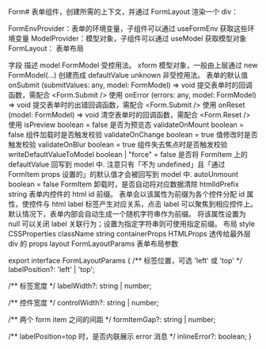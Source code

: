 Form#
表单组件，创建所需的上下文，并通过 FormLayout 渲染一个 div：

FormEnvProvider：表单的环境变量，子组件可以通过 useFormEnv 获取这些环境变量
ModelProvider：模型对象，子组件可以通过 useModel 获取模型对象
FormLayout： 表单布局

字段	描述
model	FormModel
受控用法。 xform 模型对象，一般由上层通过 new FormModel(...) 创建而成
defaultValue	unknown
非受控用法。 表单的默认值
onSubmit	(submitValues: any, model: FormModel<any>) => void
提交表单时的回调函数，需配合 <Form.Submit /> 使用
onError	(errors: any, model: FormModel<any>) => void
提交表单时的出错回调函数，需配合 <Form.Submit /> 使用
onReset	(model: FormModel<any>) => void
清空表单时的回调函数，需配合 <Form.Reset /> 使用
isPreview	boolean = false
是否为预览态
validateOnMount	boolean = false
组件加载时是否触发校验
validateOnChange	boolean = true
值修改时是否触发校验
validateOnBlur	boolean = true
组件失去焦点时是否触发校验
writeDefaultValueToModel	boolean | "force" = false
是否将 FormItem 上的 defaultValue 回写到 model 中. 注意只有「不为 undefined」且「通过 FormItem props 设置的」的默认值才会被回写到 model 中.
autoUnmount	boolean = false
FormItem 卸载时，是否自动将对应数据清除
htmlIdPrefix	string
表单内控件的 html id 前缀。 表单会以该属性为前缀为各个控件分配 id 属性，使控件与 html label 标签产生对应关系，点击 label 可以聚焦到相应控件上。 默认情况下，表单内部会自动生成一个随机字符串作为前缀。 将该属性设置为 null 可以关闭 label 关联行为；设置为指定字符串则可使用指定前缀。
布局
style	CSSProperties
className	string
containerProps	HTMLProps<HTMLDivElement>
透传给最外层 div 的 props
layout	FormLayoutParams
表单布局参数

export interface FormLayoutParams {
  /** 标签位置，可选 'left' 或 'top'  */
  labelPosition?: 'left' | 'top';

  /** 标签宽度 */
  labelWidth?: string | number;

  /** 控件宽度 */
  controlWidth?: string | number;

  /** 两个 form item 之间的间距 */
  formItemGap?: string | number;

  /** labelPosition=top 时，是否内联展示 error 消息 */
  inlineError?: boolean;
}

